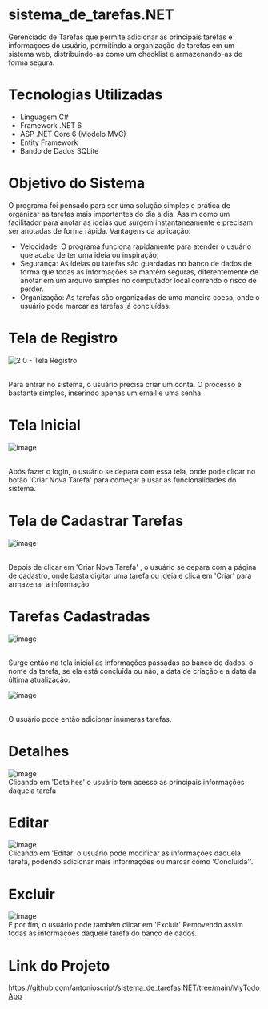 # sistema_de_tarefas.NET
 Gerenciado de Tarefas que permite adicionar as principais tarefas e informaçoes do usuário, permitindo a organização de tarefas em um sistema web, distribuindo-as como um checklist e armazenando-as de forma segura.
 
# Tecnologias Utilizadas
- Linguagem C# 
- Framework .NET 6
- ASP .NET Core 6 (Modelo MVC)
- Entity Framework
- Bando de Dados SQLite

# Objetivo do Sistema

O programa foi pensado para ser uma solução simples e prática de organizar as tarefas mais importantes do dia a dia. Assim como um facilitador para anotar as ideias que surgem instantaneamente e precisam ser anotadas de forma rápida. 
Vantagens da aplicação:
- Velocidade: O programa funciona rapidamente para atender o usuário que acaba de ter uma ideia ou inspiração; 
- Segurança: As ideias ou tarefas são guardadas no banco de dados de forma que todas as informações se mantêm seguras, diferentemente de anotar em um arquivo simples no computador local correndo o risco de perder.
- Organização: As tarefas são organizadas de uma maneira coesa, onde o usuário pode marcar as tarefas já concluídas.

# Tela de Registro
![2 0 - Tela Registro](https://user-images.githubusercontent.com/10932478/173901279-c34a1594-0fbb-4d88-acde-087f07a05680.PNG)

</br>Para entrar no sistema, o usuário precisa criar um conta. O processo é bastante simples, inserindo apenas um email e uma senha.

# Tela Inicial
![image](https://user-images.githubusercontent.com/10932478/173901440-12466727-408d-4cf8-b8d2-63d304e71879.png)

</br>Após fazer o login, o usuário se depara com essa tela, onde pode clicar no botão 'Criar Nova Tarefa' para começar a usar as funcionalidades do sistema.

# Tela de Cadastrar Tarefas
![image](https://user-images.githubusercontent.com/10932478/173901513-b09b75f1-faba-4e02-a1ab-092908c9c438.png)

</br> Depois de clicar em 'Criar Nova Tarefa' , o usuário se depara com a página de cadastro, onde basta digitar uma tarefa ou ideia e clica em 'Criar' para armazenar a informação

# Tarefas Cadastradas
![image](https://user-images.githubusercontent.com/10932478/173901534-62bcff95-5130-4c1b-838e-235620b1115c.png)

</br> Surge então na tela inicial as informações passadas ao banco de dados: o nome da tarefa, se ela está concluída ou não, a data de criação e  a data da última atualização.

![image](https://user-images.githubusercontent.com/10932478/173901675-059ea84c-62b6-4c27-b8be-8d60a639194f.png)

</br> O usuário pode então adicionar inúmeras tarefas.

# Detalhes

![image](https://user-images.githubusercontent.com/10932478/173901791-9477bb44-c420-4f2a-8a01-781e42627567.png)
</br> Clicando em 'Detalhes' o usuário tem acesso as principais informações daquela tarefa

# Editar 

![image](https://user-images.githubusercontent.com/10932478/173901848-ec5c7d59-0e08-4487-a992-a625a701b2fc.png)
</br> Clicando em 'Editar' o usuário pode modificar as informações daquela tarefa, podendo adicionar mais informações ou marcar como 'Concluída''.

# Excluir
![image](https://user-images.githubusercontent.com/10932478/173901929-3d0f0b2e-a78b-4eb7-a667-ce28ccbd2e03.png)
</br> E por fim, o usuário pode também clicar em 'Excluir' Removendo assim todas as informações daquele tarefa do banco de dados.

# Link do Projeto
https://github.com/antonioscript/sistema_de_tarefas.NET/tree/main/MyTodoApp
